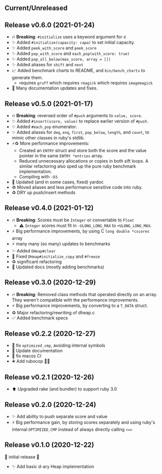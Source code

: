 ## Current/Unreleased

## Release v0.6.0 (2021-01-24)

* 🔥 **Breaking**: `#initialize` uses a keyword argument for `d`
* ✨ Added `#initialize(capacity: capa)` to set initial capacity.
* ✨ Added `peek_with_score` and `peek_score`
* ✨ Added `pop_with_score` and `each_pop(with_score: true)`
* ✨ Added `pop_all_below(max_score, array = [])`
* ✨ Added aliases for `shift` and `next`
* 📈 Added benchmark charts to README, and `bin/bench_charts` to generate them.
    * requires `gruff` which requires `rmagick` which requires `imagemagick`
* 📝 Many documentation updates and fixes.

## Release v0.5.0 (2021-01-17)

* 🔥 **Breaking**: reversed order of `#push` arguments to `value, score`.
* ✨ Added `#insert(score, value)` to replace earlier version of `#push`.
* ✨ Added `#each_pop` enumerator.
* ✨ Added aliases for `deq`, `enq`, `first`, `pop_below`, `length`, and
    `count`, to mimic other classes in ruby's stdlib.
* ⚡️♻️  More performance improvements:
    * Created an `ENTRY` struct and store both the score and the value pointer in
      the same `ENTRY *entries` array.
    * Reduced unnecessary allocations or copies in both sift loops.  A similar
      refactoring also sped up the pure ruby benchmark implementation.
    * Compiling with `-O3`.
* 📝 Updated (and in some cases, fixed) yardoc
* ♻️  Moved aliases and less performance sensitive code into ruby.
* ♻️  DRY up push/insert methods

## Release v0.4.0 (2021-01-12)

* 🔥 **Breaking**: Scores must be `Integer` or convertable to `Float`
    * ⚠️  `Integer` scores must fit in `-ULONG_LONG_MAX` to `+ULONG_LONG_MAX`.
* ⚡️ Big performance improvements, by using C `long double *cscores` array
* ⚡️ many many (so many) updates to benchmarks
* ✨ Added `DHeap#clear`
* 🐛 Fixed `DHeap#initialize_copy` and `#freeze`
* ♻️  significant refactoring
* 📝 Updated docs (mostly adding benchmarks)

## Release v0.3.0 (2020-12-29)

* 🔥 **Breaking**: Removed class methods that operated directly on an array.
    They weren't compatible with the performance improvements.
* ⚡️ Big performance improvements, by converting to a `T_DATA` struct.
* ♻️  Major refactoring/rewriting of dheap.c
* ✅ Added benchmark specs

## Release v0.2.2 (2020-12-27)

* 🐛 fix `optimized_cmp`, avoiding internal symbols
* 📝 Update documentation
* 💚 fix macos CI
* ➕ Add rubocop 👮🎨

## Release v0.2.1 (2020-12-26)

* ⬆️  Upgraded rake (and bundler) to support ruby 3.0

## Release v0.2.0 (2020-12-24)

* ✨ Add ability to push separate score and value
* ⚡️ Big performance gain, by storing scores separately and using ruby's
  internal `OPTIMIZED_CMP` instead of always directly calling `<=>`

## Release v0.1.0 (2020-12-22)

🎉 initial release 🎉

* ✨ Add basic d-ary Heap implementation
